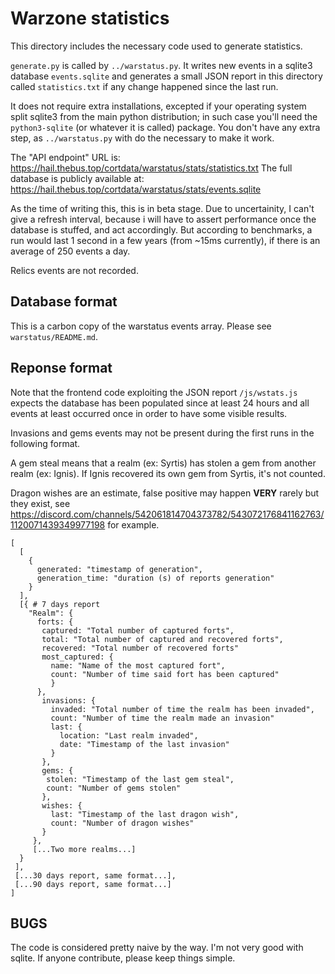 # Warzone statistics

This directory includes the necessary code used to generate statistics.

`generate.py` is called by `../warstatus.py`. It writes new events in a sqlite3
database `events.sqlite` and generates a small JSON report in this directory
called `statistics.txt` if any change happened since the last run.

It does not require extra installations, excepted if your operating system
split sqlite3 from the main python distribution; in such case you'll need the
`python3-sqlite` (or whatever it is called) package. You don't have any extra
step, as `../warstatus.py` with do the necessary to make it work.

The "API endpoint" URL is: https://hail.thebus.top/cortdata/warstatus/stats/statistics.txt
The full database is publicly available at: https://hail.thebus.top/cortdata/warstatus/stats/events.sqlite

As the time of writing this, this is in beta stage. Due to uncertainity, I
can't give a refresh interval, because i will have to assert performance once
the database is stuffed, and act accordingly. But according to benchmarks, a
run would last 1 second in a few years (from ~15ms currently), if there is an
average of 250 events a day.

Relics events are not recorded.

## Database format

This is a carbon copy of the warstatus events array. Please see `warstatus/README.md`.

## Reponse format

Note that the frontend code exploiting the JSON report `/js/wstats.js` expects
the database has been populated since at least 24 hours and all events at least
occurred once in order to have some visible results.

Invasions and gems events may not be present during the first runs in the
following format.

A gem steal means that a realm (ex: Syrtis) has stolen a gem from another realm
(ex: Ignis). If Ignis recovered its own gem from Syrtis, it's not counted.

Dragon wishes are an estimate, false positive may happen **VERY** rarely but
they exist, see
https://discord.com/channels/542061814704373782/543072176841162763/1120071439349977198
for example.


```
[
  [
    {
      generated: "timestamp of generation",
      generation_time: "duration (s) of reports generation"
    }
  ],
  [{ # 7 days report
  	"Realm": {
	  forts: {
	   captured: "Total number of captured forts",
	   total: "Total number of captured and recovered forts",
	   recovered: "Total number of recovered forts"
	   most_captured: {
	     name: "Name of the most captured fort",
	     count: "Number of time said fort has been captured"
	     }
	  },
	   invasions: {
	     invaded: "Total number of time the realm has been invaded",
	     count: "Number of time the realm made an invasion"
	     last: {
	       location: "Last realm invaded",
	       date: "Timestamp of the last invasion"
	     }
	   },
	   gems: {
	   	stolen: "Timestamp of the last gem steal",
		count: "Number of gems stolen"
       },
       wishes: {
         last: "Timestamp of the last dragon wish",
         count: "Number of dragon wishes"
       }
     },
     [...Two more realms...]
  }
 ],
 [...30 days report, same format...],
 [...90 days report, same format...]
]
```

## BUGS

The code is considered pretty naive by the way. I'm not very good with sqlite.
If anyone contribute, please keep things simple.
